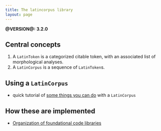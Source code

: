 ```yaml
---
title: The latincorpus library
layout: page
---
```


**@VERSION@: 3.2.0**

## Central concepts

1. A `LatinToken` is a categorized citable token, with an associated list of morphological analyses.
2. A `LatinCorpus` is a sequence of `LatinToken`s.

## Using a `LatinCorpus`

- quick tutorial of [some things you can do](corpus/) with a `LatinCorpus`


## How these are implemented

- [Organization of foundational code libraries](libraries/)
